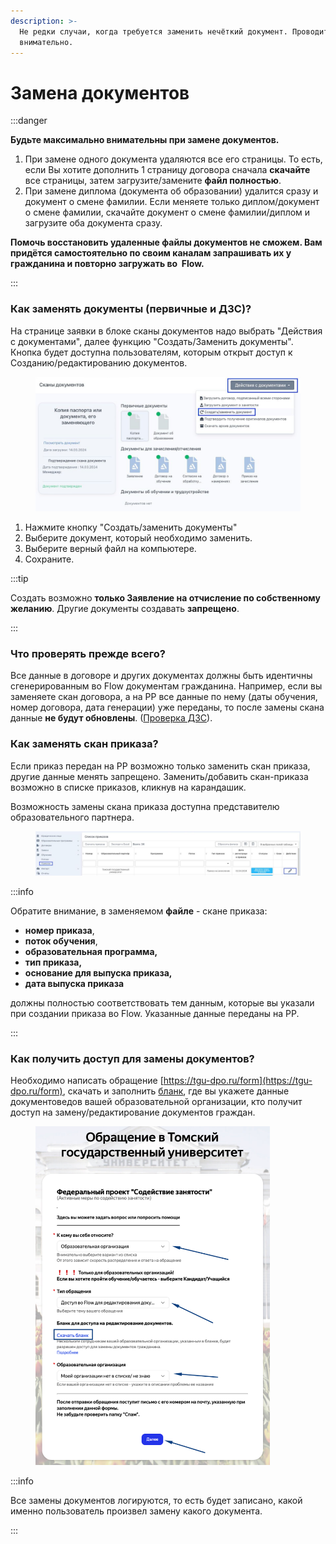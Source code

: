 ```yaml
---
description: >-
  Не редки случаи, когда требуется заменить нечёткий документ. Проводите замену
  внимательно.
---
```


# Замена документов

:::danger

**Будьте максимально внимательны при замене документов.**&#x20;

1. При замене одного документа удаляются все его страницы. То есть, если Вы хотите дополнить 1 страницу договора сначала **скачайте** все страницы, затем загрузите/замените **файл полностью**.
2. При замене диплома (документа об образовании) удалится сразу и документ о смене фамилии. Если меняете только диплом/документ о смене фамилии, скачайте документ о смене фамилии/диплом и загрузите оба документа сразу.

**Помочь восстановить удаленные файлы документов не сможем. Вам придётся самостоятельно по своим каналам запрашивать их у гражданина и повторно загружать во  Flow.**

:::

### Как заменять документы (первичные и ДЗС)?

На странице заявки в блоке сканы документов надо выбрать "Действия с документами", далее функцию "Создать/Заменить документы". Кнопка будет доступна пользователям, которым открыт доступ к Созданию/редактированию документов.

<figure><img src="../.gitbook/assets/photo_2024-04-26 15.04.39.jpeg" alt=""><figcaption></figcaption></figure>

1. Нажмите кнопку "Создать/заменить документы"
2. Выберите документ, который необходимо заменить.&#x20;
3. Выберите верный файл на компьютере.
4. Сохраните.

:::tip

Создать возможно **только Заявление на отчисление по собственному желанию**. Другие документы создавать **запрещено**.

:::

### Что проверять прежде всего?

Все данные в договоре и других документах должны быть идентичны сгенерированным  во Flow документам гражданина. Например, если вы заменяете скан договора, а на РР все данные по нему (даты обучения, номер договора, дата генерации) уже переданы, то после замены скана данные **не будут обновлены**. ([Проверка ДЗС](proverka-dokumentov/)).

### Как заменять скан приказа?

Если приказ передан на РР возможно только заменить скан приказа, другие данные менять запрещено. Заменить/добавить скан-приказа возможно в списке приказов, кликнув на карандашик.

Возможность замены скана приказа  доступна представителю образовательного партнера.

<figure><img src="../.gitbook/assets/photo_2024-04-26 15.06.07.jpeg" alt=""><figcaption></figcaption></figure>

:::info

Обратите внимание, в заменяемом **файле** - скане приказа:

* **номер приказа**,
* **поток обучения**,
* **образовательная программа,**
* **тип приказа,**
* **основание для выпуска приказа,**
* **дата выпуска приказа**

должны полностью соответствовать тем данным, которые вы указали при создании приказа во Flow. Указанные данные переданы на РР.

:::

### Как получить доступ для замены документов?

Необходимо написать обращение [https://tgu-dpo.ru/form](https://tgu-dpo.ru/form), скачать и заполнить [бланк](https://docs.google.com/document/d/1lU2tVwDKBB_V_Dv718ETFPNbllp5j0CY/edit?usp=sharing\&ouid=114670627208098431049\&rtpof=true\&sd=true), где вы укажете данные документоведов вашей образовательной организации, кто получит доступ на замену/редактирование документов граждан.&#x20;

<figure><img src="../.gitbook/assets/image (212).png" alt="" width="375"><figcaption></figcaption></figure>

:::info

Все замены документов логируются, то есть будет записано, какой именно пользователь произвел замену какого документа.&#x20;

:::
